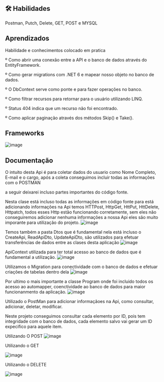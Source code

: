 
## 🛠 Habilidades
Postman, Putch, Delete, GET, POST e MYSQL


## Aprendizados


Habilidade e conhecimentos colocado em pratica 

º Como abrir uma conexão entre a API e o banco de dados através do EntityFramework.

º Como gerar migrations com .NET 6 e mapear nosso objeto no banco de dados.

º O DbContext serve como ponte e para fazer operações no banco.

º Como filtrar recursos para retornar para o usuário utilizando LINQ.

º Status 404 indica que um recurso não foi encontrado.

º Como aplicar paginação através dos métodos Skip() e Take().

## Frameworks
![image](https://github.com/VitorRoque1/MinhaPrimeiraApi/assets/153464680/570b004a-8fb6-48e5-b517-c5cdefd1b80d)


## Documentação

O intuito desta Api é para coletar dados do usuario como Nome Completo, E-mail e o cargo, após a coleta conseguimos incluir todas as informações com o POSTMAN

a seguir deixarei incluso partes importantes do código fonte.

Nesta clase está incluso todas as informações em código fonte para está adicionando informações na Api
temos HTTPost, HttpGet, HttPut, HttDelete, Httpatch, todos esses Http estão funcionando corretamente, sem eles não conseguiremos adicionar nenhuma informações a nossa Api
eles são muito imporante para utilização do projeto. 
![image](https://github.com/VitorRoque1/MinhaPrimeiraApi/assets/153464680/3a61b67a-7951-43b7-8ec9-441522264b95)

Temos também a pasta Dtos que é fundamental nela está incluso o CreateApi, ReadApiDto, UpdateApiDto, são utilizados para efetuar transferências de dados entre as clases desta aplicação 
![image](https://github.com/VitorRoque1/MinhaPrimeiraApi/assets/153464680/b90198ea-8586-4c3f-8437-7f73eb1e2d76)

ApiContext utilizada para ter total acesso ao banco de dados que é fundamental a utilização.
![image](https://github.com/VitorRoque1/MinhaPrimeiraApi/assets/153464680/046f5b29-a994-4f30-81a7-417ed305ddd0)


Utilizamos o Migration para conectividade com o banco de dados e efetuar criações de tabelas dentro dela
![image](https://github.com/VitorRoque1/MinhaPrimeiraApi/assets/153464680/2734709f-be3a-4140-b793-23492642e8d9)

Por ultimo o mais importante a classe Program onde foi incluido todos os acesso ao automapper, coenctividade ao banco de dados para maior funcionanmento da aplicação. 
![image](https://github.com/VitorRoque1/MinhaPrimeiraApi/assets/153464680/c1b4e425-3ed2-4be4-a709-212b443459e2)



Utilizado o PostMan para adicionar informaçãoes na Api, como consultar, adicionar, deletar, modificar.

Neste projeto conseguimos consultar cada elemento por ID, pois tem integridade com o banco de dados, cada elemento salvo vai gerar um ID expecifico para aquele item. 

Utilizando O POST
![image](https://github.com/VitorRoque1/MinhaPrimeiraApi/assets/153464680/ad72619f-886c-4d11-a82f-2faed70ea3d2)


Utilizando o GET

![image](https://github.com/VitorRoque1/MinhaPrimeiraApi/assets/153464680/adb5869d-7eb1-4a56-8617-904fb92fc03b)

Utilizando o DELETE

![image](https://github.com/VitorRoque1/MinhaPrimeiraApi/assets/153464680/2d161edc-983a-4663-883f-17c6c1dcbfd9)





